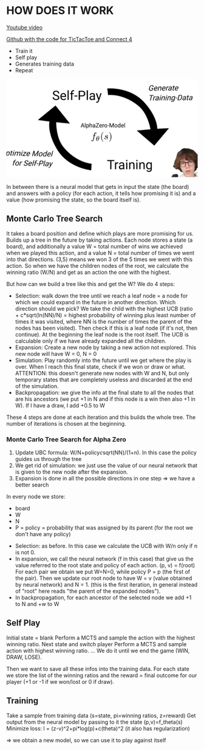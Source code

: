 # HOW DOES IT WORK

[Youtube video](https://www.youtube.com/watch?v=wuSQpLinRB4)

[Github with the code for TicTacToe and Connect 4](https://github.com/foersterrobert/AlphaZeroFromScratch)

- Train it
- Self play
- Generates training data
- Repeat

![Idea of alpha zero](image.png)

In between there is a neural model that gets in input the state (the board) and answers with a policy (for each action, it tells how promising it is) and a value (how promising the state, so the board itself is).

## Monte Carlo Tree Search
It takes a board position and define which plays are more promising for us.
Builds up a tree in the future by taking actions. Each node stores a state (a board), and additionally a value W = total number of wins we achieved when we played this action, and a value N = total number of times we went into that directions. (3,5) means we won 3 of the 5 times we went with this action. 
So when we have the children nodes of the root, we calculate the winning ratio (W/N) and get as an action the one with the highest.

But how can we build a tree like this and get the W?
We do 4 steps:
- Selection: walk down the tree until we reach a leaf node = a node for which we could expand in the future in another direction. Which direction should we pick? We take the child with the highest UCB (ratio + c*sqrt(ln(NN)/N) = highest probability of winning plus least number of times it was visited, where NN is the number of times the parent of the nodes has been visited). Then check if this is a leaf node (if it's not, then continue). At the beginning the leaf node is the root itself. The UCB is calculable only if we have already expanded all the children.
- Expansion: Create a new node by taking a new action not explored. This new node will have W = 0, N = 0
- Simulation: Play randomly into the future until we get where the play is over. When I reach this final state, check if we won or draw or what. ATTENTION: this doesn't generate new nodes with W and N, but only temporary states that are completely useless and discarded at the end of the simulation.
- Backpropagation: we give the info at the final state to all the nodes that are his ancestors (we put +1 in N and if this node is a win then also +1 in W). If I have a draw, I add +0.5 to W

These 4 steps are done at each iteration and this builds the whole tree.
The number of iterations is chosen at the beginning.

### Monte Carlo Tree Search for Alpha Zero
1. Update UBC formula: W/N+policy*c*sqrt(NN)/(1+n). In this case the policy guides us through the tree
2. We get rid of simulation: we just use the value of our neural network that is given to the new node after the expansion.
3. Expansion is done in all the possible directions in one step
=> we have a better search

In every node we store:
* board
* W
* N
* P = policy = probability that was assigned by its parent (for the root we don't have any policy)

- Selection: as before. In this case we calculate the UCB with W/n only if n is not 0.
- In expansion, we call the neural network (f in this case) that give us the value referred to the root state and policy of each action.
(p, v) = f(root)
For each pair we obtain we put W=N=0, while policy P = p (the first of the pair). Then we update our root node to have W = v (value obtained by neural network) and N = 1. (this is the first iteration, in general instead of "root" here reads "the parent of the expanded nodes").
- In backpropagation, for each ancestor of the selected node we add +1 to N and +w to W

## Self Play
Initial state = blank
Perform a MCTS and sample the action with the highest winning ratio.
Next state and switch player
Perform a MCTS and sample action with highest winning ratio.
...
We do it until we end the game (WIN, DRAW, LOSE).

Then we want to save all these infos into the training data. For each state we store the list of the winning ratios and the reward = final outcome for our player (+1 or -1 if we won/lost or 0 if draw).

## Training
Take a sample from training data (s=state, pi=winning ratios, z=reward)
Get output from the neural model by passing to it the state (p,v)=f_theta(s)
Minimize loss: l = (z-v)^2+pi*log(p)+c(theta)^2 (it also has regularization)

=> we obtain a new model, so we can use it to play against itself

